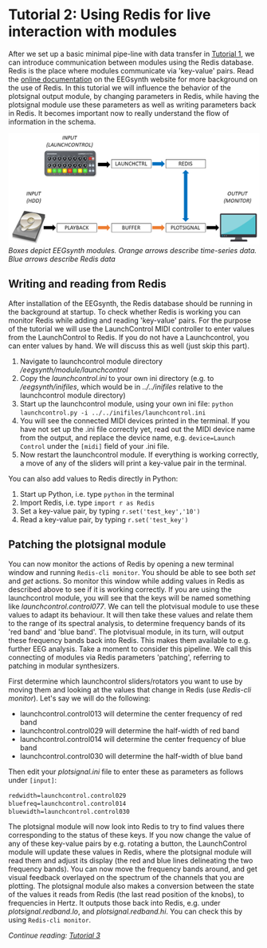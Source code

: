 # Tutorial 2: Using Redis for live interaction with modules

After we set up a basic minimal pipe-line with data transfer in [Tutorial 1](tutorial1.md), we can introduce communication between modules using the Redis database. Redis is the place where modules communicate via 'key-value' pairs. Read the [online documentation](http://www.ouunpo.com/eegsynth/?page_id=514) on the EEGsynth website for more background on the use of Redis. In this tutorial we will influence the behavior of the plotsignal output module, by changing parameters in Redis, while having the plotsignal module use these parameters as well as writing parameters back in Redis. It becomes important now to really understand the flow of information in the schema.

![Schema Tutorial 2](figures/Tutorial2.png)
_Boxes depict EEGsynth modules. Orange arrows describe time-series data. Blue arrows describe Redis data_

## Writing and reading from Redis

After installation of the EEGsynth, the Redis database should be running in the background at startup. To check whether Redis is working you can monitor Redis while adding and reading 'key-value' pairs. For the purpose of the tutorial we will use the LaunchControl MIDI controller to enter values from the LaunchControl to Redis. If you do not have a Launchcontrol, you can enter values by hand. We will discuss this as well (just skip this part).

1.  Navigate to launchcontrol module directory _/eegsynth/module/launchcontrol_
2.  Copy the _launchcontrol.ini_ to your own ini directory (e.g. to _/eegsynth/inifiles_, which would be in
    _../../inifiles_ relative to the launchcontrol module directory)
3.  Start up the launchcontrol module, using your own ini file:
    `python launchcontrol.py -i ../../inifiles/launchcontrol.ini`
4.  You will see the connected MIDI devices printed in the terminal. If you have not set up the .ini
    file correctly yet, read out the MIDI device name from the output, and replace the device name, e.g.
    `device=Launch Control` under the `[midi]` field of your .ini file.
5.  Now restart the launchcontrol module. If everything is working correctly, a move of any of the
    sliders will print a key-value pair in the terminal.

You can also add values to Redis directly in Python:

1.  Start up Python, i.e. type `python` in the terminal
2.  Import Redis, i.e. type `import r as Redis`
3.  Set a key-value pair, by typing `r.set('test_key','10')`
4.  Read a key-value pair, by typing `r.set('test_key')`

## Patching the plotsignal module

You can now monitor the actions of Redis by opening a new terminal window and running
`Redis-cli monitor`.
You should be able to see both _set_ and _get_ actions. So monitor this window while adding values
in Redis as described above to see if it is working correctly. If you are using the launchcontrol
module, you will see that the keys will be named something like _launchcontrol.control077_.
We can tell the plotvisual module to use these values to adapt its behaviour. It will then take
these values and relate them to the range of its spectral analysis, to determine frequency bands
of its 'red band' and 'blue band'. The plotvisual module, in its turn, will output these frequency
bands back into Redis. This makes them available to e.g. further EEG analysis. Take a moment to
consider this pipeline. We call this connecting of modules via Redis parameters 'patching',
referring to patching in modular synthesizers.

First determine which launchcontrol sliders/rotators you want to use by moving them and looking at the values that change in Redis (use _Redis-cli monitor_). Let's say we will do the following:

- launchcontrol.control013 will determine the center frequency of red band
- launchcontrol.control029 will determine the half-width of red band
- launchcontrol.control014 will determine the center frequency of blue band
- launchcontrol.control030 will determine the half-width of blue band

Then edit your _plotsignal.ini_ file to enter these as parameters as follows under `[input]`:

```redfreq=launchcontrol.control013
redwidth=launchcontrol.control029
bluefreq=launchcontrol.control014
bluewidth=launchcontrol.control030
```

The plotsignal module will now look into Redis to try to find values there corresponding to the status of these keys.
If you now change the value of any of these key-value pairs by e.g. rotating a button,
the LaunchControl module will update these values in Redis, where the plotsignal module will
read them and adjust its display (the red and blue lines delineating the two frequency bands).
You can now move the frequency bands around, and get visual feedback overlayed on the spectrum
of the channels that you are plotting. The plotsignal module also makes a conversion between the
state of the values it reads from Redis (the last read position of the knobs), to frequencies in
Hertz. It outputs those back into Redis, e.g. under _plotsignal.redband.lo_, and
_plotsignal.redband.hi_. You can check this by using `Redis-cli monitor`.

_Continue reading: [Tutorial 3](tutorial3.md)_
